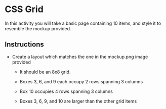 # CSS Grid

In this activity you will take a basic page containing 10 items, and style it to resemble the mockup provided.

## Instructions

* Create a layout which matches the one in the mockup.png image provided

  * It should be an 8x8 grid.

  * Boxes 3, 6, and 9 each occupy 2 rows spanning 3 columns

  * Box 10 occupies 4 rows spanning 3 columns

  * Boxes 3, 6, 9, and 10 are larger than the other grid items
